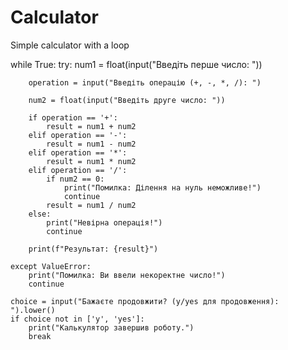 # Сalculator
Simple calculator with a loop

while True:
    try:
        num1 = float(input("Введіть перше число: "))

        operation = input("Введіть операцію (+, -, *, /): ")

        num2 = float(input("Введіть друге число: "))

        if operation == '+':
            result = num1 + num2
        elif operation == '-':
            result = num1 - num2
        elif operation == '*':
            result = num1 * num2
        elif operation == '/':
            if num2 == 0:
                print("Помилка: Ділення на нуль неможливе!")
                continue
            result = num1 / num2
        else:
            print("Невірна операція!")
            continue

        print(f"Результат: {result}")

    except ValueError:
        print("Помилка: Ви ввели некоректне число!")
        continue
    
    choice = input("Бажаєте продовжити? (y/yes для продовження): ").lower()
    if choice not in ['y', 'yes']:
        print("Калькулятор завершив роботу.")
        break
